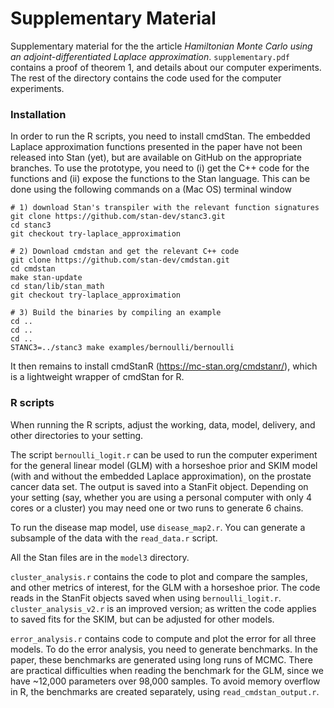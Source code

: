 # Supplementary Material

Supplementary material for the the article _Hamiltonian Monte Carlo using an adjoint-differentiated Laplace approximation_. 
`supplementary.pdf` contains a proof of theorem 1, and details about our computer experiments.
The rest of the directory contains the code used for the computer experiments.


### Installation 

In order to run the R scripts, you need to install cmdStan. 
The embedded Laplace approximation functions presented in the paper 
have not been released into Stan (yet),
but are available on GitHub on the appropriate branches.
To use the prototype, you need to (i) get the C++ code for the functions
and (ii) expose the functions to the Stan language.
This can be done using the following commands on a (Mac OS) terminal window
```
# 1) download Stan's transpiler with the relevant function signatures 
git clone https://github.com/stan-dev/stanc3.git
cd stanc3
git checkout try-laplace_approximation

# 2) Download cmdstan and get the relevant C++ code
git clone https://github.com/stan-dev/cmdstan.git
cd cmdstan
make stan-update
cd stan/lib/stan_math
git checkout try-laplace_approximation

# 3) Build the binaries by compiling an example
cd ..
cd ..
cd ..
STANC3=../stanc3 make examples/bernoulli/bernoulli
``` 

It then remains to install cmdStanR (https://mc-stan.org/cmdstanr/),
which is a lightweight wrapper of cmdStan for R.

### R scripts

When running the R scripts, adjust the working, data, model, delivery, and other directories to your setting.

The script `bernoulli_logit.r` can be used to run the computer experiment for the general linear model (GLM) with a horseshoe prior and SKIM model (with and without the embedded Laplace approximation), on the prostate cancer data set. The output is saved into a StanFit object. Depending on your setting (say, whether you are using a personal computer with only 4 cores or a cluster) you may need one or two runs to generate 6 chains.

To run the disease map model, use `disease_map2.r`. You can generate a subsample of the data with the `read_data.r` script.

All the Stan files are in the `model3` directory.

`cluster_analysis.r` contains the code to plot and compare the samples, and other metrics of interest, for the GLM with a horseshoe prior. The code reads in the StanFit objects saved when using `bernoulli_logit.r`. `cluster_analysis_v2.r` is an improved version; as written the code applies to saved fits for the SKIM, but can be adjusted for other models.

`error_analysis.r` contains code to compute and plot the error for all three models. To do the error analysis, you need to generate benchmarks. In the paper, these benchmarks are generated using long runs of MCMC. There are practical difficulties when reading the benchmark for the GLM, since we have ~12,000 parameters over 98,000 samples. To avoid memory overflow in R, the benchmarks are created separately, using `read_cmdstan_output.r`.
